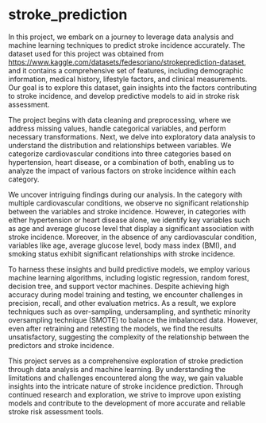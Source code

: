 # stroke_prediction
In this project, we embark on a journey to leverage data analysis and machine learning techniques to predict stroke incidence accurately.
The dataset used for this project was obtained from https://www.kaggle.com/datasets/fedesoriano/strokeprediction-dataset, and it contains a comprehensive set of features, including demographic information, medical history, lifestyle factors, and clinical measurements. Our goal is to explore this dataset, gain insights into the factors contributing to stroke incidence, and develop predictive models to aid in stroke risk assessment.

The project begins with data cleaning and preprocessing, where we address missing values, handle categorical variables, and perform necessary transformations. Next, we delve into exploratory data analysis to understand the distribution and relationships between variables. We categorize cardiovascular conditions into three categories based on hypertension, heart disease, or a combination of both, enabling us to analyze the impact of various factors on stroke incidence within each category.

We uncover intriguing findings during our analysis. In the category with multiple cardiovascular conditions, we observe no significant relationship between the variables and stroke incidence. However, in categories with either hypertension or heart disease alone, we identify key variables such as age and average glucose level that display a significant association with stroke incidence. Moreover, in the absence of any cardiovascular condition, variables like age, average glucose level, body mass index (BMI), and smoking status exhibit significant relationships with stroke incidence.

To harness these insights and build predictive models, we employ various machine learning algorithms, including logistic regression, random forest, decision tree, and support vector machines. Despite achieving high accuracy during model training and testing, we encounter challenges in precision, recall, and other evaluation metrics. As a result, we explore techniques such as over-sampling, undersampling, and synthetic minority oversampling technique (SMOTE) to balance the imbalanced data. However, even after retraining and retesting the models, we find the results unsatisfactory, suggesting the complexity of the relationship between the predictors and stroke incidence.

This project serves as a comprehensive exploration of stroke prediction through data analysis and machine learning. By understanding the limitations and challenges encountered along the way, we gain valuable insights into the intricate nature of stroke incidence prediction. Through continued research and exploration, we strive to improve upon existing models and contribute to the development of more accurate and reliable stroke risk assessment tools.
